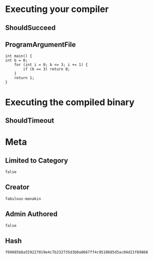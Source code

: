 # Executing your compiler

## ShouldSucceed

## ProgramArgumentFile

```
int main() {
int b = 0;
    for (int i = 0; b <= 3; i += 1) {
        if (b == 3) return 0;
    }
    return 1;
}

```

# Executing the compiled binary

## ShouldTimeout

# Meta

## Limited to Category

```
false
```

## Creator

```
fabulous-manakin
```

## Admin Authored

```
false
```

## Hash

```
f69085b8a559227019e4c7b232735d3b0a8667ff4c9510685d5ac04d21f89868
```
